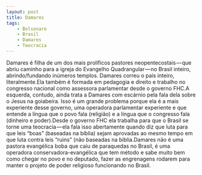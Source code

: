 ```yaml
---
layout: post
title: Damares
tags:
	- Bolsonaro
	- Brasil
	- Damares
	- Teocracia
---
```


Damares é filha de um dos mais prolíficos pastores neopentecostais — que abriu caminho para a igreja do Evangelho Quadrangular — no Brasil inteiro, abrindo/fundando inúmeros templos. Damares correu o país inteiro, literalmente.Ela também é formada em pedagogia e direito e trabalho no congresso nacional como assessora parlamentar desde o governo FHC.A esquerda, contudo, ainda trata a Damares com escárnio pela fala dela sobre o Jesus na goiabeira. Isso é um grande problema porque ela é a mais experiente desse governo, uma operadora parlamentar experiente e que entende a língua que o povo fala (religião) e a língua que o congresso fala (dinheiro e poder).Desde o governo FHC ela trabalha para que o Brasil se torne uma teocracia — ela fala isso abertamente quando diz que luta para que leis “boas” (baseadas na bíblia) sejam aprovadas ao mesmo tempo em que luta contra leis “ruins” (não baseadas na bíblia.Damares não é uma pastora evangélica boba que caiu de paraquedas no Brasil, é uma operadora conservadora-evangélica que tem método e sabe muito bem como chegar no povo e no deputado, fazer as engrenagens rodarem para manter o projeto de poder religioso funcionando no Brasil.
